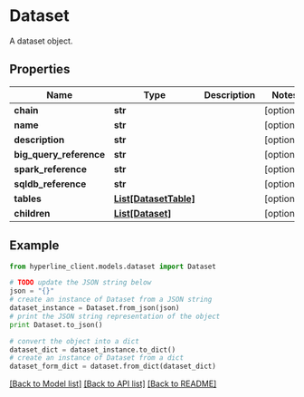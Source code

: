# Dataset

A dataset object.

## Properties
Name | Type | Description | Notes
------------ | ------------- | ------------- | -------------
**chain** | **str** |  | [optional] 
**name** | **str** |  | [optional] 
**description** | **str** |  | [optional] 
**big_query_reference** | **str** |  | [optional] 
**spark_reference** | **str** |  | [optional] 
**sqldb_reference** | **str** |  | [optional] 
**tables** | [**List[DatasetTable]**](DatasetTable.md) |  | [optional] 
**children** | [**List[Dataset]**](Dataset.md) |  | [optional] 

## Example

```python
from hyperline_client.models.dataset import Dataset

# TODO update the JSON string below
json = "{}"
# create an instance of Dataset from a JSON string
dataset_instance = Dataset.from_json(json)
# print the JSON string representation of the object
print Dataset.to_json()

# convert the object into a dict
dataset_dict = dataset_instance.to_dict()
# create an instance of Dataset from a dict
dataset_form_dict = dataset.from_dict(dataset_dict)
```
[[Back to Model list]](../README.md#documentation-for-models) [[Back to API list]](../README.md#documentation-for-api-endpoints) [[Back to README]](../README.md)


